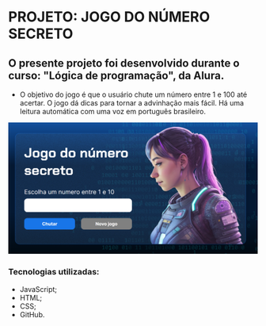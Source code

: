 # PROJETO: JOGO DO NÚMERO SECRETO

## O presente projeto foi desenvolvido durante o curso: "Lógica de programação", da Alura.
- O objetivo do jogo é que o usuário chute um número entre 1 e 100 até acertar. O jogo dá dicas para tornar a advinhação mais fácil. Há uma leitura automática com uma voz em português brasileiro.

<img src="./jogodonumerosecreto.png">

### Tecnologias utilizadas:
- JavaScript;
- HTML;
- CSS;
- GitHub.
